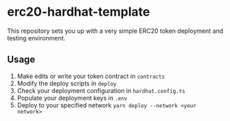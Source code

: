 # erc20-hardhat-template

This repository sets you up with a very simple ERC20 token deployment and testing environment.

## Usage
1. Make edits or write your token contract in `contracts`
2. Modify the deploy scripts in `deploy`
3. Check your deployment configuration in `hardhat.config.ts`
4. Populate your deployment keys in `.env`
5. Deploy to your specified network `yarn deploy --network <your network>`
